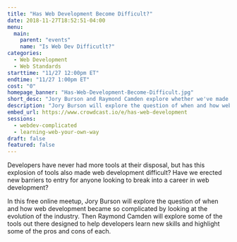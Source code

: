 ```yaml
---
title: "Has Web Development Become Difficult?"
date: 2018-11-27T18:52:51-04:00
menu:
  main:
    parent: "events"
    name: "Is Web Dev Difficutlt?"
categories:
  - Web Development
  - Web Standards
starttime: "11/27 12:00pm ET"
endtime: "11/27 1:00pm ET"
cost: "0"
homepage_banner: "Has-Web-Development-Become-Difficult.jpg"
short_desc: "Jory Burson and Raymond Camden explore whether we've made web development difficult to learn."
description: "Jory Burson will explore the question of when and how web development became so complicated by looking at the evolution of the industry. Then Raymond Camden will explore some of the tools out there designed to help developers learn new skills and highlight some of the pros and cons of each."
embed_url: https://www.crowdcast.io/e/has-web-development
sessions:
  - webdev-complicated
  - learning-web-your-own-way
draft: false
featured: false
---
```


Developers have never had more tools at their disposal, but has this explosion of tools also made web development difficult? Have we erected new barriers to entry for anyone looking to break into a career in web development?

In this free online meetup, Jory Burson will explore the question of when and how web development became so complicated by looking at the evolution of the industry. Then Raymond Camden will explore some of the tools out there designed to help developers learn new skills and highlight some of the pros and cons of each.